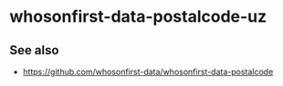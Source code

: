 # whosonfirst-data-postalcode-uz

## See also

* https://github.com/whosonfirst-data/whosonfirst-data-postalcode

